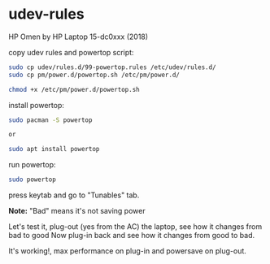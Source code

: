 # udev-rules
HP Omen by HP Laptop 15-dc0xxx (2018)

copy udev rules and powertop script:
```sh
sudo cp udev/rules.d/99-powertop.rules /etc/udev/rules.d/
sudo cp pm/power.d/powertop.sh /etc/pm/power.d/

chmod +x /etc/pm/power.d/powertop.sh
```

install powertop:
```sh
sudo pacman -S powertop

or 

sudo apt install powertop
```

run powertop:

```sh
sudo powertop
```
press keytab and go to "Tunables" tab.

**Note:** "Bad" means it's not saving power

Let's test it, plug-out (yes from the AC) the laptop, see how it changes from bad to good Now plug-in back and see how it changes from good to bad.

It's working!, max performance on plug-in and powersave on plug-out.
